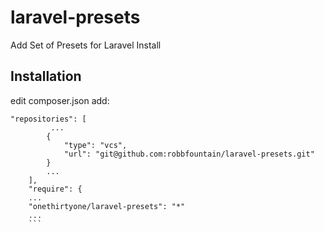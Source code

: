 # laravel-presets
Add Set of Presets for Laravel Install

## Installation
edit composer.json add:

```
"repositories": [
         ...
        {
            "type": "vcs",
            "url": "git@github.com:robbfountain/laravel-presets.git"
        }
        ...
    ],
    "require": {
    ...
    "onethirtyone/laravel-presets": "*"
    ...
    ```
    
    
